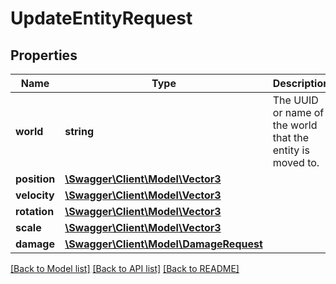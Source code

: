 # UpdateEntityRequest

## Properties
Name | Type | Description | Notes
------------ | ------------- | ------------- | -------------
**world** | **string** | The UUID or name of the world that the entity is moved to. | [optional] 
**position** | [**\Swagger\Client\Model\Vector3**](Vector3.md) |  | [optional] 
**velocity** | [**\Swagger\Client\Model\Vector3**](Vector3.md) |  | [optional] 
**rotation** | [**\Swagger\Client\Model\Vector3**](Vector3.md) |  | [optional] 
**scale** | [**\Swagger\Client\Model\Vector3**](Vector3.md) |  | [optional] 
**damage** | [**\Swagger\Client\Model\DamageRequest**](DamageRequest.md) |  | [optional] 

[[Back to Model list]](../README.md#documentation-for-models) [[Back to API list]](../README.md#documentation-for-api-endpoints) [[Back to README]](../README.md)


